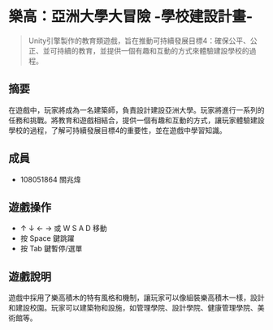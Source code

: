 # 樂高：亞洲大學大冒險 -學校建設計畫-
> Unity引擎製作的教育類遊戲，旨在推動可持續發展目標4：確保公平、公正、並可持續的教育，並提供一個有趣和互動的方式來體驗建設學校的過程。

## 摘要
在遊戲中，玩家將成為一名建築師，負責設計建設亞洲大學。玩家將進行一系列的任務和挑戰。將教育和遊戲相結合，提供一個有趣和互動的方式，讓玩家體驗建設學校的過程，了解可持續發展目標4的重要性，並在遊戲中學習知識。

## 成員
- 108051864 關兆煒
## 遊戲操作
- ↑ ↓ ← → 或 W S A D 移動
- 按 Space 鍵跳躍
- 按 Tab 鍵暫停/選單
## 遊戲說明
遊戲中採用了樂高積木的特有風格和機制，讓玩家可以像組裝樂高積木一樣，設計和建設校園。玩家可以建築物和設施，如管理學院、設計學院、健康管理學院、美術館等。